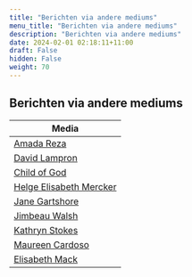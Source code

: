 ```yaml
---
title: "Berichten via andere mediums"
menu_title: "Berichten via andere mediums"
description: "Berichten via andere mediums"
date: 2024-02-01 02:18:11+11:00
draft: False
hidden: False
weight: 70
---
```

## Berichten via andere mediums

| **Media**
|---
| [Amada Reza](/7-nl-other-mediums/7-1-nl-amada-reza/)
| [David Lampron](/7-nl-other-mediums/7-2-nl-david-lampron/)
| [Child of God](/7-nl-other-mediums/7-3-nl-child-of-god/)
| [Helge Elisabeth Mercker](/7-nl-other-mediums/7-5-nl-helge-mercker/)
| [Jane Gartshore](/7-nl-other-mediums/7-6-nl-jane-gartshore/)
| [Jimbeau Walsh](/7-nl-other-mediums/7-7-nl-jimbeau-walsh/)
| [Kathryn Stokes](/7-nl-other-mediums/7-8-nl-kathryn-stokes/)
| [Maureen Cardoso](/7-nl-other-mediums/7-9-nl-maureen-cardoso/)
| [Elisabeth Mack](/7-nl-other-mediums/7-10-nl-elisabeth-mack/)
